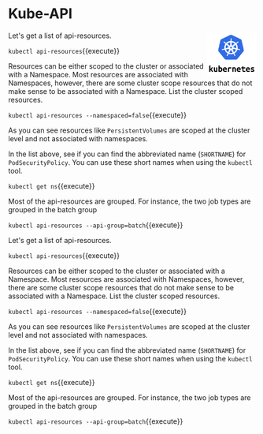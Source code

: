 # Kube-API

<img align="right" src="./assets/k8s-logo.png" width="100">

Let's get a list of api-resources.

`kubectl api-resources`{{execute}}

Resources can be either scoped to the cluster or associated with a Namespace. Most resources are associated with Namespaces, however, there are some cluster scope resources that do not make sense to be associated with a Namespace. List the cluster scoped resources.

`kubectl api-resources --namespaced=false`{{execute}}

As you can see resources like `PersistentVolumes` are scoped at the cluster level and not associated with namespaces.

In the list above, see if you can find the abbreviated name (`SHORTNAME`) for `PodSecurityPolicy`. You can use these short names when using the `kubectl` tool.

`kubectl get ns`{{execute}}

Most of the api-resources are grouped. For instance, the two job types are grouped in the batch group

`kubectl api-resources --api-group=batch`{{execute}}

Let's get a list of api-resources.

`kubectl api-resources`{{execute}}

Resources can be either scoped to the cluster or associated with a Namespace. Most resources are associated with Namespaces, however, there are some cluster scope resources that do not make sense to be associated with a Namespace. List the cluster scoped resources.

`kubectl api-resources --namespaced=false`{{execute}}

As you can see resources like `PersistentVolumes` are scoped at the cluster level and not associated with namespaces.

In the list above, see if you can find the abbreviated name (`SHORTNAME`) for `PodSecurityPolicy`. You can use these short names when using the `kubectl` tool.

`kubectl get ns`{{execute}}

Most of the api-resources are grouped. For instance, the two job types are grouped in the batch group

`kubectl api-resources --api-group=batch`{{execute}}